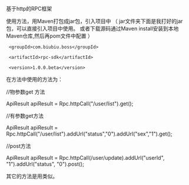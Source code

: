 基于http的RPC框架

使用方法，用Maven打包成jar包，引入项目中
（
jar文件夹下面是我打好的jar包，可以直接引入项目中使用。
或者下载源码通过Maven install安装到本地Maven仓库,然后再pom文件中配置
）

<dependency>
     
     <groupId>com.biubiu.boss</groupId>
     
     <artifactId>rpc-sdk</artifactId>
     
     <version>1.0.0.beta</version>
     
</dependency>


在方法中使用的方法为：

//物参数get 方法

ApiResult apiResult = Rpc.httpCall("/user/list").get();

//有参数get方法

ApiResult apiResult = Rpc.httpCall("/user/list").addUrl("status","0").addUrl("sex","1").get();

//post方法

ApiResult apiResult = Rpc.httpCall(/user/update).addUrl("userId", "1").addUrl("status", "0").post();

其它的方法是用类似。
